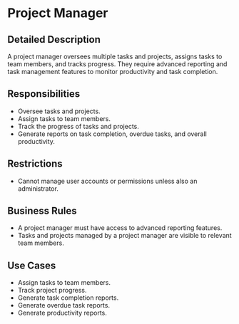 # Project Manager

## Detailed Description

A project manager oversees multiple tasks and projects, assigns tasks to team members, and tracks progress. They require advanced reporting and task management features to monitor productivity and task completion.

## Responsibilities

- Oversee tasks and projects.
- Assign tasks to team members.
- Track the progress of tasks and projects.
- Generate reports on task completion, overdue tasks, and overall productivity.

## Restrictions

- Cannot manage user accounts or permissions unless also an administrator.

## Business Rules

- A project manager must have access to advanced reporting features.
- Tasks and projects managed by a project manager are visible to relevant team members.

## Use Cases

- Assign tasks to team members.
- Track project progress.
- Generate task completion reports.
- Generate overdue task reports.
- Generate productivity reports.
